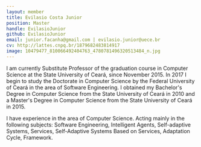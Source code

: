 ```yaml
---
layout: member
title: Evilasio Costa Junior
position: Master
handle: EvilasioJunior
github: EvilasioJunior
email: junior.facanha@gmail.com | evilasio.junior@uece.br
cv: http://lattes.cnpq.br/1879682483814917
image: 10479477_810066492404763_4780781496320513484_n.jpg
---
```


I am currently Substitute Professor of the graduation course in Computer Science at the State University of Ceará, since November 2015. In 2017 I begin to study the Doctorate in Computer Science by the Federal University of Ceará in the area of Software Engineering. I obtained my Bachelor's Degree in Computer Science from the State University of Ceará in 2010 and a Master's Degree in Computer Science from the State University of Ceará in 2015.

I have experience in the area of Computer Science. Acting mainly in the following subjects: Software Engineering, Intelligent Agents, Self-adaptive Systems, Services, Self-Adaptive Systems Based on Services, Adaptation Cycle, Framework.
